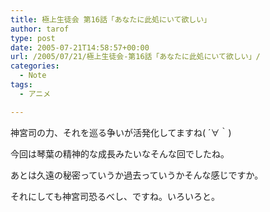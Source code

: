 ```yaml
---
title: 極上生徒会 第16話「あなたに此処にいて欲しい」
author: tarof
type: post
date: 2005-07-21T14:58:57+00:00
url: /2005/07/21/極上生徒会-第16話「あなたに此処にいて欲しい」/
categories:
  - Note
tags:
  - アニメ

---
```

神宮司の力、それを巡る争いが活発化してますね( ´∀｀)

今回は琴葉の精神的な成長みたいなそんな回でしたね。
  
あとは久遠の秘密っていうか過去っていうかそんな感じですか。

それにしても神宮司恐るべし、ですね。いろいろと。